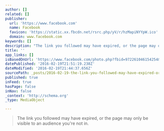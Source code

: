 ```yaml
---
author: []
related: []
publisher:
  url: 'https://www.facebook.com'
  name: Facebook
  favicon: 'https://static.xx.fbcdn.net/rsrc.php/yV/r/hzMapiNYYpW.ico'
  domain: www.facebook.com
keywords: []
description: "The link you followed may have expired, or the page may only be visible to an audience you're not in."
title: ''
app_links: []
isBasedOnUrl: 'https://www.facebook.com/photo.php?fbid=972261046154254&set=a.591750060872023.1073741826.100001111029839&type=3'
datePublished: '2016-02-19T21:51:19.238Z'
dateModified: '2016-02-19T21:44:37.656Z'
sourcePath: _posts/2016-02-19-the-link-you-followed-may-have-expired-or-the-page-may-only.md
published: true
inFeed: true
hasPage: false
inNav: false
_context: 'http://schema.org'
_type: MediaObject

---
```

> The link you followed may have expired&comma; or the page may only be visible to an audience you're not in&period;